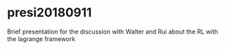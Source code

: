 # presi20180911
Brief presentation for the discussion with Walter and Rui about the RL with the lagrange framework
